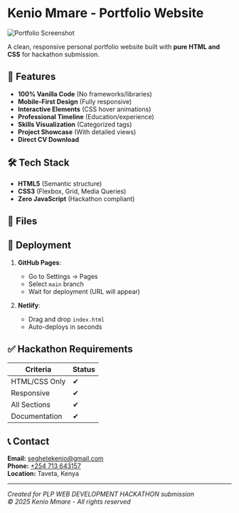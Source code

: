 # Kenio Mmare - Portfolio Website

![Portfolio Screenshot](Pictures/portfolio%20shot.jpg)

A clean, responsive personal portfolio website built with **pure HTML and CSS** for hackathon submission.

## 📌 Features
- **100% Vanilla Code** (No frameworks/libraries)
- **Mobile-First Design** (Fully responsive)
- **Interactive Elements** (CSS hover animations)
- **Professional Timeline** (Education/experience)
- **Skills Visualization** (Categorized tags)
- **Project Showcase** (With detailed views)
- **Direct CV Download**

## 🛠️ Tech Stack
- **HTML5** (Semantic structure)
- **CSS3** (Flexbox, Grid, Media Queries)
- **Zero JavaScript** (Hackathon compliant)

## 📂 Files

## 🚀 Deployment
1. **GitHub Pages**:
   - Go to Settings → Pages
   - Select `main` branch
   - Wait for deployment (URL will appear)

2. **Netlify**:
   - Drag and drop `index.html`
   - Auto-deploys in seconds

## ✅ Hackathon Requirements
| Criteria        | Status  |
|----------------|---------|
| HTML/CSS Only  | ✔       |
| Responsive     | ✔       |
| All Sections   | ✔       |
| Documentation  | ✔       |

## 📞 Contact
**Email:** [seghetekenio@gmail.com](mailto:seghetekenio@gmail.com)  
**Phone:** [+254 713 643157](tel:+254713643157)  
**Location:** Taveta, Kenya  

---
*Created for PLP WEB DEVELOPMENT HACKATHON submission*  
*© 2025 Kenio Mmare - All rights reserved*